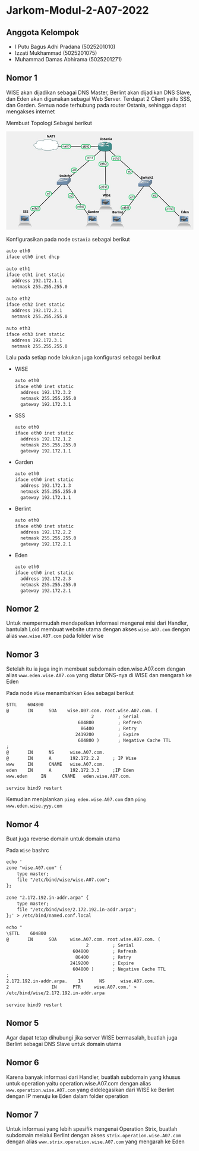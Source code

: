 # Jarkom-Modul-2-A07-2022

## Anggota Kelompok

- I Putu Bagus Adhi Pradana (5025201010)
- Izzati Mukhammad (5025201075)
- Muhammad Damas Abhirama (5025201271)

## Nomor 1
WISE akan dijadikan sebagai DNS Master, Berlint akan dijadikan DNS Slave, dan Eden akan digunakan sebagai Web Server. Terdapat 2 Client yaitu SSS, dan Garden. Semua node terhubung pada router Ostania, sehingga dapat mengakses internet

Membuat Topologi Sebagai berikut

![1!](img/1.png)

Konfigurasikan pada node `Ostania` sebagai berikut

    auto eth0
    iface eth0 inet dhcp

    auto eth1
    iface eth1 inet static
      address 192.172.1.1
      netmask 255.255.255.0

    auto eth2
    iface eth2 inet static
      address 192.172.2.1
      netmask 255.255.255.0

    auto eth3
    iface eth3 inet static
      address 192.172.3.1
      netmask 255.255.255.0
      
Lalu pada setiap node lakukan juga konfigurasi sebagai berikut

- WISE

      auto eth0
      iface eth0 inet static
        address 192.172.3.2
        netmask 255.255.255.0
        gateway 192.172.3.1
      
- SSS

      auto eth0
      iface eth0 inet static
        address 192.172.1.2
        netmask 255.255.255.0
        gateway 192.172.1.1
        
- Garden

      auto eth0
      iface eth0 inet static
        address 192.172.1.3
        netmask 255.255.255.0
        gateway 192.172.1.1
        
- Berlint

      auto eth0
      iface eth0 inet static
        address 192.172.2.2
        netmask 255.255.255.0
        gateway 192.172.2.1
        
- Eden

      auto eth0
      iface eth0 inet static
        address 192.172.2.3
        netmask 255.255.255.0
        gateway 192.172.2.1

## Nomor 2
Untuk mempermudah mendapatkan informasi mengenai misi dari Handler, bantulah Loid membuat website utama dengan akses `wise.A07.com` dengan alias `www.wise.A07.com` pada folder wise

## Nomor 3
Setelah itu ia juga ingin membuat subdomain eden.wise.A07.com dengan alias `www.eden.wise.A07.com` yang diatur DNS-nya di WISE dan mengarah ke Eden

Pada node `Wise` menambahkan `Eden` sebagai berikut

    $TTL    604800
    @       IN      SOA    wise.A07.com. root.wise.A07.com. (
                                    2         ; Serial
                               604800         ; Refresh
                                86400         ; Retry
                              2419200         ; Expire
                               604800 )       ; Negative Cache TTL
    ;
    @       IN      NS      wise.A07.com.
    @       IN      A       192.172.2.2     ; IP Wise
    www     IN      CNAME   wise.A07.com.
    eden    IN      A       192.172.3.3     ;IP Eden
    www.eden     IN      CNAME   eden.wise.A07.com.

    service bind9 restart

Kemudian menjalankan `ping eden.wise.A07.com` dan `ping www.eden.wise.yyy.com`

## Nomor 4
Buat juga reverse domain untuk domain utama

Pada `Wise` bashrc

    echo '
    zone "wise.A07.com" {
        type master;
        file "/etc/bind/wise/wise.A07.com";
    };

    zone "2.172.192.in-addr.arpa" {
        type master;
        file "/etc/bind/wise/2.172.192.in-addr.arpa";
    };' > /etc/bind/named.conf.local

    echo "
    \$TTL    604800
    @       IN      SOA     wise.A07.com. root.wise.A07.com. (
                                  2         ; Serial
                             604800         ; Refresh
                              86400         ; Retry
                            2419200         ; Expire
                             604800 )       ; Negative Cache TTL
    ;
    2.172.192.in-addr.arpa.    IN      NS      wise.A07.com.
    2                IN      PTR     wise.A07.com.' > /etc/bind/wise/2.172.192.in-addr.arpa

    service bind9 restart

## Nomor 5
Agar dapat tetap dihubungi jika server WISE bermasalah, buatlah juga Berlint sebagai DNS Slave untuk domain utama

## Nomor 6
Karena banyak informasi dari Handler, buatlah subdomain yang khusus untuk operation yaitu operation.wise.A07.com dengan alias `www.operation.wise.A07.com` yang didelegasikan dari WISE ke Berlint dengan IP menuju ke Eden dalam folder operation

## Nomor 7
Untuk informasi yang lebih spesifik mengenai Operation Strix, buatlah subdomain melalui Berlint dengan akses `strix.operation.wise.A07.com` dengan alias `www.strix.operation.wise.A07.com` yang mengarah ke Eden
